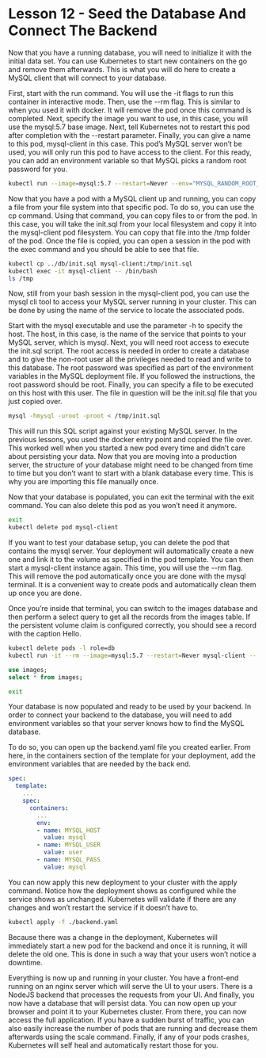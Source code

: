 # Lesson 12 - Seed the Database And Connect The Backend

Now that you have a running database, you will need to initialize it with the initial data set. You can use Kubernetes to start new containers on the go and remove them afterwards. This is what you will do here to create a MySQL client that will connect to your database.

First, start with the run command. You will use the -it flags to run this container in interactive mode. Then, use the --rm flag. This is similar to when you used it with docker. It will remove the pod once this command is completed. Next, specify the image you want to use, in this case, you will use the mysql:5.7 base image. Next, tell Kubernetes not to restart this pod after completion with the --restart parameter. Finally, you can give a name to this pod, mysql-client in this case. This pod’s MySQL server won’t be used, you will only run this pod to have access to the client. For this ready, you can add an environment variable so that MySQL picks a random root password for you.

```bash
kubectl run --image=mysql:5.7 --restart=Never --env="MYSQL_RANDOM_ROOT_PASSWORD=true" mysql-client
```

Now that you have a pod with a MySQL client up and running, you can copy a file from your file system into that specific pod. To do so, you can use the cp command. Using that command, you can copy files to or from the pod. In this case, you will take the init.sql from your local filesystem and copy it into the mysql-client pod filesystem. You can copy that file into the /tmp folder of the pod. Once the file is copied, you can open a session in the pod with the exec command and you should be able to see that file.

```bash
kubectl cp ../db/init.sql mysql-client:/tmp/init.sql
kubectl exec -it mysql-client -- /bin/bash
ls /tmp
```

Now, still from your bash session in the mysql-client pod, you can use the mysql cli tool to access your MySQL server running in your cluster. This can be done by using the name of the service to locate the associated pods. 

Start with the mysql executable and use the parameter -h to specify the host. The host, in this case, is the name of the service that points to your MySQL server, which is mysql. Next, you will need root access to execute the init.sql script. The root access is needed in order to create a database and to give the non-root user all the privileges needed to read and write to this database. The root password was specified as part of the environment variables in the MySQL deployment file. If you followed the instructions, the root password should be root. Finally, you can specify a file to be executed on this host with this user. The file in question will be the init.sql file that you just copied over.

```bash
mysql -hmysql -uroot -proot < /tmp/init.sql
```

This will run this SQL script against your existing MySQL server. In the previous lessons, you used the docker entry point and copied the file over. This worked well when you started a new pod every time and didn’t care about persisting your data. Now that you are moving into a production server, the structure of your database might need to be changed from time to time but you don’t want to start with a blank database every time. This is why you are importing this file manually once.

Now that your database is populated, you can exit the terminal with the exit command. You can also delete this pod as you won’t need it anymore.

```bash
exit
kubectl delete pod mysql-client
```

If you want to test your database setup, you can delete the pod that contains the mysql server. Your deployment will automatically create a new one and link it to the volume as specified in the pod template. You can then start a mysql-client instance again. This time, you will use the --rm flag. This will remove the pod automatically once you are done with the mysql terminal. It is a convenient way to create pods and automatically clean them up once you are done.

Once you’re inside that terminal, you can switch to the images database and then perform a select query to get all the records from the images table. If the persistent volume claim is configured correctly, you should see a record with the caption Hello.

```bash
kubectl delete pods -l role=db
kubectl run -it --rm --image=mysql:5.7 --restart=Never mysql-client -- mysql -hmysql -uuser -pmysql
```
```sql
use images;
select * from images;
```
```bash
exit
```

Your database is now populated and ready to be used by your backend. In order to connect your backend to the database, you will need to add environment variables so that your server knows how to find the MySQL database.

To do so, you can open up the backend.yaml file you created earlier. From here, in the containers section of the template for your deployment, add the environment variables that are needed by the back end.

```yaml
spec:
  template:
    ...
    spec:
      containers:
        ...
        env:
        - name: MYSQL_HOST
          value: mysql
        - name: MYSQL_USER
          value: user
        - name: MYSQL_PASS
          value: mysql
```

You can now apply this new deployment to your cluster with the apply command. Notice how the deployment shows as configured while the service shows as unchanged. Kubernetes will validate if there are any changes and won’t restart the service if it doesn’t have to.

```bash
kubectl apply -f ./backend.yaml
```

Because there was a change in the deployment, Kubernetes will immediately start a new pod for the backend and once it is running, it will delete the old one. This is done in such a way that your users won’t notice a downtime.

Everything is now up and running in your cluster. You have a front-end running on an nginx server which will serve the UI to your users. There is a NodeJS backend that processes the requests from your UI. And finally, you now have a database that will persist data. You can now open up your browser and point it to your Kubernetes cluster. From there, you can now access the full application. If you have a sudden burst of traffic, you can also easily increase the number of pods that are running and decrease them afterwards using the scale command. Finally, if any of your pods crashes, Kubernetes will self heal and automatically restart those for you.

